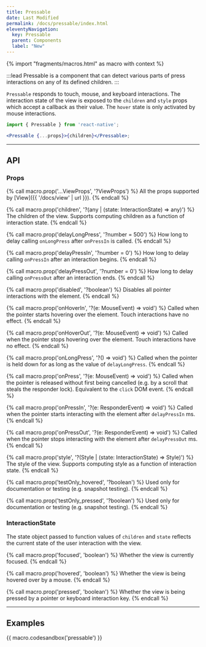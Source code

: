 ```yaml
---
title: Pressable
date: Last Modified
permalink: /docs/pressable/index.html
eleventyNavigation:
  key: Pressable
  parent: Components
  label: "New"
---
```


{% import "fragments/macros.html" as macro with context %}

:::lead
Pressable is a component that can detect various parts of press interactions on any of its defined children.
:::

`Pressable` responds to touch, mouse, and keyboard interactions. The interaction state of the view is exposed to the `children` and `style` props which accept a callback as their value. The `hover` state is only activated by mouse interactions.

```jsx
import { Pressable } from 'react-native';

<Pressable {...props}>{children}</Pressable>;
```

---

## API

### Props

{% call macro.prop('...ViewProps', '?ViewProps') %}
All the props supported by [View]({{ '/docs/view' | url }}).
{% endcall %}

{% call macro.prop('children', '?(any | (state: InteractionState) => any)') %}
The children of the view. Supports computing children as a function of interaction state.
{% endcall %}

{% call macro.prop('delayLongPress', '?number = 500') %}
How long to delay calling `onLongPress` after `onPressIn` is called.
{% endcall %}

{% call macro.prop('delayPressIn', '?number = 0') %}
How long to delay calling `onPressIn` after an interaction begins.
{% endcall %}

{% call macro.prop('delayPressOut', '?number = 0') %}
How long to delay calling `onPressOut` after an interaction ends.
{% endcall %}

{% call macro.prop('disabled', '?boolean') %}
Disables all pointer interactions with the element.
{% endcall %}

{% call macro.prop('onHoverIn', '?(e: MouseEvent) => void') %}
Called when the pointer starts hovering over the element. Touch interactions have no effect.
{% endcall %}

{% call macro.prop('onHoverOut', '?(e: MouseEvent) => void') %}
Called when the pointer stops hovering over the element. Touch interactions have no effect.
{% endcall %}

{% call macro.prop('onLongPress', '?() => void') %}
Called when the pointer is held down for as long as the value of `delayLongPress`.
{% endcall %}

{% call macro.prop('onPress', '?(e: MouseEvent) => void') %}
Called when the pointer is released without first being cancelled (e.g. by a scroll that steals the responder lock). Equivalent to the `click` DOM event. 
{% endcall %}

{% call macro.prop('onPressIn', '?(e: ResponderEvent) => void') %}
Called when the pointer starts interacting with the element after `delayPressIn` ms.
{% endcall %}

{% call macro.prop('onPressOut', '?(e: ResponderEvent) => void') %}
Called when the pointer stops interacting with the element after `delayPressOut` ms.
{% endcall %}

{% call macro.prop('style', '?(Style | (state: InteractionState) => Style)') %}
The style of the view. Supports computing style as a function of interaction state.
{% endcall %}

{% call macro.prop('testOnly_hovered', '?boolean') %}
Used only for documentation or testing (e.g. snapshot testing).
{% endcall %}

{% call macro.prop('testOnly_pressed', '?boolean') %}
Used only for documentation or testing (e.g. snapshot testing).
{% endcall %}

### InteractionState

The state object passed to function values of `children` and `state` reflects the current state of the user interaction with the view.

{% call macro.prop('focused', 'boolean') %}
Whether the view is currently focused.
{% endcall %}

{% call macro.prop('hovered', 'boolean') %}
Whether the view is being hovered over by a mouse.
{% endcall %}

{% call macro.prop('pressed', 'boolean') %}
Whether the view is being pressed by a pointer or keyboard interaction key.
{% endcall %}

---

## Examples

{{ macro.codesandbox('pressable') }}
